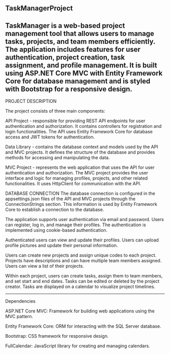 
TaskManagerProject
--------------------------------------------------------------------------------------------------
TaskManager is a web-based project management tool that allows users to manage tasks, projects, and team members efficiently. The application includes features for user authentication, project creation, task assignment, and profile management. It is built using ASP.NET Core MVC with Entity Framework Core for database management and is styled with Bootstrap for a responsive design.
--------------------------------------------------------------------------------------------------


PROJECT DESCRIPTION

The project consists of three main components:

API Project - responsible for providing REST API endpoints for user authentication and authorization. It contains controllers for registration and login functionalities. The API uses Entity Framework Core for database access and JWT tokens for authentication.

Data Library - contains the database context and models used by the API and MVC projects. It defines the structure of the database and provides methods for accessing and manipulating the data.

MVC Project - represents the web application that uses the API for user authentication and authorization. The MVC project provides the user interface and logic for managing profiles, projects, and other related functionalities. It uses HttpClient for communication with the API.

DATABASE CONNECTION
The database connection is configured in the appsettings.json files of the API and MVC projects through the ConnectionStrings section. This information is used by Entity Framework Core to establish a connection to the database.

The application supports user authentication via email and password.
Users can register, log in, and manage their profiles.
The authentication is implemented using cookie-based authentication.

Authenticated users can view and update their profiles.
Users can upload profile pictures and update their personal information.

Users can create new projects and assign unique codes to each project.
Projects have descriptions and can have multiple team members assigned.
Users can view a list of their projects.

Within each project, users can create tasks, assign them to team members, and set start and end dates.
Tasks can be edited or deleted by the project creator.
Tasks are displayed on a calendar to visualize project timelines.



--------------------------------------------------------------------------------------------------
Dependencies

ASP.NET Core MVC: Framework for building web applications using the MVC pattern.

Entity Framework Core: ORM for interacting with the SQL Server database.

Bootstrap: CSS framework for responsive design.

FullCalendar: JavaScript library for creating and managing calendars.
